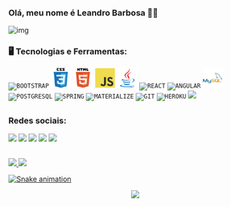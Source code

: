 ### Olá, meu nome é Leandro Barbosa 👨‍💻
![img](https://user-images.githubusercontent.com/81039247/176794026-5f2fee5b-1671-4871-80e8-6330eae5331c.png)


### 🖥️ Tecnologias e Ferramentas: 


<code><img width="40px" src="https://cdn.jsdelivr.net/gh/devicons/devicon/icons/bootstrap/bootstrap-plain.svg" title = "BOOTSTRAP"/></code>
<code><img width="40px" src="https://raw.githubusercontent.com/devicons/devicon/master/icons/css3/css3-original-wordmark.svg" title = "CSS3"/></code>
<code><img width="40px" src="https://raw.githubusercontent.com/devicons/devicon/master/icons/html5/html5-original-wordmark.svg" title = "HTML5"/></code>
<code><img width="40px" src="https://raw.githubusercontent.com/devicons/devicon/master/icons/javascript/javascript-original.svg" title = "JAVASCRIPT"/></code>
<code><img width="40px" src="https://raw.githubusercontent.com/devicons/devicon/master/icons/java/java-original.svg" title = "JAVA"/></code>
<code><img width="40px" src="https://cdn.jsdelivr.net/gh/devicons/devicon/icons/react/react-original-wordmark.svg" title = "REACT"/></code>
<code><img width="40px" src="https://cdn.jsdelivr.net/gh/devicons/devicon/icons/angularjs/angularjs-original.svg" title = "ANGULAR"/></code>
<code><img width="40px" src="https://raw.githubusercontent.com/devicons/devicon/master/icons/mysql/mysql-original-wordmark.svg" title = "MYSQL"/></code>
<code><img width="40px" src="https://cdn.jsdelivr.net/gh/devicons/devicon/icons/postgresql/postgresql-original.svg" title = "POSTGRESQL"/></code>
<code><img width="40px" src="https://www.vectorlogo.zone/logos/springio/springio-icon.svg" title = "SPRING"/></code>
<code><img width="40px" src="https://raw.githubusercontent.com/prplx/svg-logos/5585531d45d294869c4eaab4d7cf2e9c167710a9/svg/materialize.svg" title = "MATERIALIZE"/></code>
<code><img width="40px" src="https://cdn.jsdelivr.net/gh/devicons/devicon/icons/git/git-original.svg" title = "GIT"/></code>
<code><img width="40px" src="https://cdn.jsdelivr.net/gh/devicons/devicon/icons/heroku/heroku-plain.svg" title = "HEROKU"/></code>
<code><img width="40px" src="https://cdn.jsdelivr.net/gh/devicons/devicon/icons/nodejs/nodejs-plain-wordmark.svg" /></code>

  
##
 
<h3 align="left">Redes sociais:</h3>
  
[ ![](https://camo.githubusercontent.com/a493f6833f99fb3c85788d6d9305e6b7a42b838e5ee5d138fd9a8214a7e77472/68747470733a2f2f696d672e736869656c64732e696f2f62616467652f6c696e6b6564696e2d2532333030373742352e7376673f267374796c653d666f722d7468652d6261646765266c6f676f3d6c696e6b6564696e266c6f676f436f6c6f723d7768697465)](https://www.linkedin.com/in/leandrobarbosa208/)  [![](https://img.shields.io/badge/Instagram-E4405F?style=for-the-badge&logo=instagram&logoColor=white)](https://instagram.com/leandro_208) [![](https://img.shields.io/badge/Codepen-000000?style=for-the-badge&logo=codepen&logoColor=white)](https://codepen.io/leandro208) [![](https://img.shields.io/badge/Telegram-0088cc?style=for-the-badge&logo=telegram&logoColor=white)](https://t.me/Leandro208) [![](https://img.shields.io/badge/Gmail-E4405F?style=for-the-badge&logo=gmail&logoColor=white)](mailto:barbosa.leandro.dev@gmail.com) 

##

<div >
  <a href="https://github.com/leandro208">
  <img height="180em" src="https://github-readme-stats.vercel.app/api/top-langs/?username=leandro208&layout=compact&langs_count=7&theme=radical"/>
  <img height="180em" src="https://github-readme-stats.vercel.app/api?username=leandro208&show_icons=true&theme=radical&include_all_commits=true&count_private=true"/>
</div>

![Snake animation](https://github.com/leandro208/leandro208/blob/output/github-contribution-grid-snake.svg)

 <p align="center">
<img src="https://badges.pufler.dev/visits/Leandro208/Leandro208?color=blue&style=for-the-badge&logo=appveyor"/>
</p>
